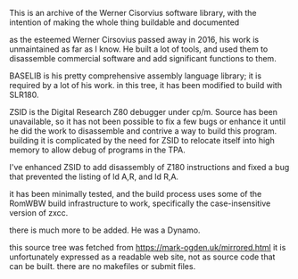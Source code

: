 This is an archive of the Werner Cisorvius software library,
with the intention of making the whole thing buildable and documented

as the esteemed Werner Cirsovius passed away in 2016, his work is unmaintained
as far as I know.  He built a lot of tools, and used them to disassemble 
commercial software and add significant functions to them.

BASELIB is his pretty comprehensive assembly language library; it is required by
a lot of his work.  in this tree, it has been modified to build with SLR180.

ZSID is the Digital Research Z80 debugger under cp/m.  Source has been unavailable,
so it has not been possible to fix a few bugs or enhance it until he did the work
to disassemble and contrive a way to build this program.  building it is complicated
by the need for ZSID to relocate itself into high memory to allow debug of programs
in the TPA.

I've enhanced ZSID to add disassembly of Z180 instructions and fixed a bug that prevented
the listing of ld A,R, and ld R,A.

it has been minimally tested, and the build process uses some of the RomWBW
build infrastructure to work, specifically the case-insensitive version of
zxcc.

there is much more to be added.  He was a Dynamo.

this source tree was fetched from https://mark-ogden.uk/mirrored.html
it is unfortunately expressed as a readable web site, not as source code
that can be built.  there are no makefiles or submit files.
